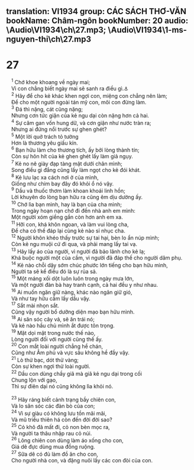 translation: VI1934
group: CÁC SÁCH THƠ-VĂN
bookName: Châm-ngôn 
bookNumber: 20
audio: \Audio\VI1934\ch\27.mp3; \Audio\VI1934\1-ms-nguyen-thi\ch\27.mp3
-------

<div class="title"><h1>27</h1></div>
<span class="verse ch_27_1"> <sup>1</sup> Chớ khoe khoang về ngày mai; <br/> Vì con chẳng biết ngày mai sẽ sanh ra điều gì.<a data-toggle="tooltip" data-placement="bottom" title="Gia 4:13-16">⚓</a><br/></span>
<span class="verse ch_27_2"> <sup>2</sup> Hãy để cho kẻ khác khen ngợi con, miệng con chẳng nên làm; <br/> Để cho một người ngoài tán mỹ con, môi con đừng làm. <br/></span>
<span class="verse ch_27_3"> <sup>3</sup> Đá thì nặng, cát cũng nặng; <br/> Nhưng cơn tức giận của kẻ ngu dại còn nặng hơn cả hai. <br/></span>
<span class="verse ch_27_4"> <sup>4</sup> Sự căm gan vốn hung dữ, và cơn giận như nước tràn ra; <br/> Nhưng ai đứng nổi trước sự ghen ghét? <br/></span>
<span class="verse ch_27_5"> <sup>5</sup> Một lời quở trách tỏ tường <br/> Hơn là thương yêu giấu kín. <br/></span>
<span class="verse ch_27_6"> <sup>6</sup> Bạn hữu làm cho thương tích, ấy bởi lòng thành tín; <br/> Còn sự hôn hít của kẻ ghen ghét lấy làm giả ngụy. <br/></span>
<span class="verse ch_27_7"> <sup>7</sup> Kẻ no nê giày đạp tàng mật dưới chân mình; <br/> Song điều gì đắng cũng lấy làm ngọt cho kẻ đói khát. <br/></span>
<span class="verse ch_27_8"> <sup>8</sup> Kẻ lưu lạc xa cách nơi ở của mình, <br/> Giống như chim bay đây đó khỏi ổ nó vậy. <br/></span>
<span class="verse ch_27_9"> <sup>9</sup> Dầu và thuốc thơm làm khoan khoái linh hồn; <br/> Lời khuyên do lòng bạn hữu ra cũng êm dịu dường ấy. <br/></span>
<span class="verse ch_27_10"> <sup>10</sup> Chớ lìa bạn mình, hay là bạn của cha mình; <br/> Trong ngày hoạn nạn chớ đi đến nhà anh em mình: <br/> Một người xóm giềng gần còn hơn anh em xa. <br/></span>
<span class="verse ch_27_11"> <sup>11</sup> Hỡi con, khá khôn ngoan, và làm vui lòng cha, <br/> Để cha có thế đáp lại cùng kẻ nào sỉ nhục cha. <br/></span>
<span class="verse ch_27_12"> <sup>12</sup> Người khôn khéo thấy trước sự tai hại, bèn lo ẩn núp mình; <br/> Còn kẻ ngu muội cứ đi qua, và phải mang lấy tai vạ. <br/></span>
<span class="verse ch_27_13"> <sup>13</sup> Hãy lấy áo của người, vì người đã bảo lãnh cho kẻ lạ; <br/> Khá buộc người một của cầm, vì người đã đáp thế cho người dâm phụ. <br/></span>
<span class="verse ch_27_14"> <sup>14</sup> Kẻ nào chỗi dậy sớm chúc phước lớn tiếng cho bạn hữu mình, <br/> Người ta sẽ kể điều đó là sự rủa sả. <br/></span>
<span class="verse ch_27_15"> <sup>15</sup> Một máng xối dột luôn luôn trong ngày mưa lớn, <br/> Và một người đàn bà hay tranh cạnh, cả hai đều y như nhau. <br/></span>
<span class="verse ch_27_16"> <sup>16</sup> Ai muốn ngăn giữ nàng, khác nào ngăn giữ gió, <br/> Và như tay hữu cầm lấy dầu vậy. <br/></span>
<span class="verse ch_27_17"> <sup>17</sup> Sắt mài nhọn sắt. <br/> Cũng vậy người bổ dưỡng diện mạo bạn hữu mình. <br/></span>
<span class="verse ch_27_18"> <sup>18</sup> Ai săn sóc cây vả, sẽ ăn trái nó; <br/> Và kẻ nào hầu chủ mình ắt được tôn trọng. <br/></span>
<span class="verse ch_27_19"> <sup>19</sup> Mặt dọi mặt trong nước thế nào, <br/> Lòng người đối với người cũng thế ấy. <br/></span>
<span class="verse ch_27_20"> <sup>20</sup> Con mắt loài người chẳng hề chán, <br/> Cũng như Âm phủ và vực sâu không hề đầy vậy. <br/></span>
<span class="verse ch_27_21"> <sup>21</sup> Lò thử bạc, dót thử vàng; <br/> Còn sự khen ngợi thử loài người. <br/></span>
<span class="verse ch_27_22"> <sup>22</sup> Dầu con dùng chầy giã mà giã kẻ ngu dại trong cối <br/> Chung lộn với gạo, <br/> Thì sự điên dại nó cũng không lìa khỏi nó. <br/> <br/></span>
<span class="verse ch_27_23"> <sup>23</sup> Hãy ráng biết cảnh trạng bầy chiên con, <br/> Và lo săn sóc các đàn bò của con; <br/></span>
<span class="verse ch_27_24"> <sup>24</sup> Vì sự giàu có không lưu tồn mãi mãi, <br/> Và mũ triều thiên há còn đến đời đời sao? <br/></span>
<span class="verse ch_27_25"> <sup>25</sup> Cỏ khô đã mất đi, cỏ non bèn mọc ra, <br/> Và người ta thâu nhập rau cỏ núi. <br/></span>
<span class="verse ch_27_26"> <sup>26</sup> Lông chiên con dùng làm áo xống cho con, <br/> Giá dê đực dùng mua đồng ruộng. <br/></span>
<span class="verse ch_27_27"> <sup>27</sup> Sữa dê có đủ làm đồ ăn cho con, <br/> Cho người nhà con, và đặng nuôi lấy các con đòi của con. <br/> <br/></span>

